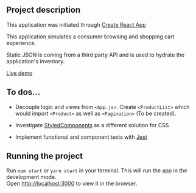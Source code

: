 ## Project description

This application was initiated through [Create React App](https://github.com/facebook/create-react-app)

This application simulates a consumer browsing and shopping cart experience.

Static JSON is coming from a third party API and is used to hydrate the application's inventory.

[Live demo](https://stoic-feynman-7684d4.netlify.com/)

## To dos...

* Decouple logic and views from `<App.js>`. Create `<ProductList>` which would import `<Product>` as well as `<Pagination>` (To be created).

* Investigate [StyledComponents](https://github.com/styled-components/styled-components) as a different solution for CSS

* Implement functional and component tests with [Jest](https://github.com/facebook/jest)

## Running the project

Run `npm start` or `yarn start` in your terminal.
This will run the app in the development mode.<br>
Open [http://localhost:3000](http://localhost:3000) to view it in the browser.
